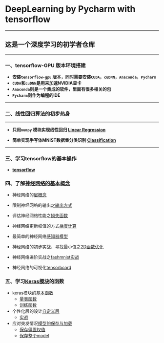 # DeepLearning by Pycharm with tensorflow 
---

## 这是一个深度学习的初学者仓库
---
### 一、tensorflow-GPU 版本环境搭建
   + **安装`tensorflow-gpu` 版本，同时需要安装`CUDA`，`cuDNN`，`Anaconda`，`Pycharm`**
   + **`CUDA`和`cuDNN`是用来加速NVIDIA显卡**
   + **`Anaconda`则是一个集成的软件，里面有很多相关的包**
   + **`Pycharm`则作为编程的IDE**
---
### 二、线性回归算法的初步热身
---
   + **只用`numpy` 模块实现线性回归 [Linear Regression](https://github.com/Sommer1111/DeepLearning-pycharm/blob/master/linear%20regression.py)**

   + **简单实现手写体MNIST数据集分类识别 [Classification ](https://github.com/Sommer1111/DeepLearning-pycharm/blob/master/Classification_MNIST.py)**
---
### 三、学习tensorflow的基本操作
   + **[tensorflow](https://github.com/Sommer1111/DeepLearning-tensorflow/tree/master/tensorflow)**
### 四、了解[神经网络的基本概念](https://github.com/Sommer1111/DeepLearning-tensorflow/tree/master/%E7%A5%9E%E7%BB%8F%E7%BD%91%E7%BB%9C%E7%9A%84%E5%9F%BA%E6%9C%AC%E6%A6%82%E5%BF%B5)
   + 神经网络的[层概念](https://github.com/Sommer1111/DeepLearning-tensorflow/blob/master/%E7%A5%9E%E7%BB%8F%E7%BD%91%E7%BB%9C%E7%9A%84%E5%9F%BA%E6%9C%AC%E6%A6%82%E5%BF%B5/DeepLearning_1_%E5%88%9B%E5%BB%BA%E5%85%A8%E8%BF%9E%E6%8E%A5%E5%B1%82.ipynb)
   + 限制神经网络的输出之[输出方式](https://github.com/Sommer1111/DeepLearning-tensorflow/blob/master/%E7%A5%9E%E7%BB%8F%E7%BD%91%E7%BB%9C%E7%9A%84%E5%9F%BA%E6%9C%AC%E6%A6%82%E5%BF%B5/DeepLearning_2_%E8%BE%93%E5%87%BA%E6%96%B9%E5%BC%8F.ipynb)
   + 评估神经网络性能之[损失函数](https://github.com/Sommer1111/DeepLearning-tensorflow/blob/master/%E7%A5%9E%E7%BB%8F%E7%BD%91%E7%BB%9C%E7%9A%84%E5%9F%BA%E6%9C%AC%E6%A6%82%E5%BF%B5/DeepLearning_3_%E6%8D%9F%E5%A4%B1%E5%87%BD%E6%95%B0.ipynb)
   + 神经网络更新权值的方式[梯度计算](https://github.com/Sommer1111/DeepLearning-tensorflow/blob/master/%E7%A5%9E%E7%BB%8F%E7%BD%91%E7%BB%9C%E7%9A%84%E5%9F%BA%E6%9C%AC%E6%A6%82%E5%BF%B5/DeepLearning_4_%E6%A2%AF%E5%BA%A6gradient.ipynb)
   + 最简单的神经网络[感知器模型](https://github.com/Sommer1111/DeepLearning-tensorflow/blob/master/%E7%A5%9E%E7%BB%8F%E7%BD%91%E7%BB%9C%E7%9A%84%E5%9F%BA%E6%9C%AC%E6%A6%82%E5%BF%B5/DeepLearning_5_%E6%84%9F%E7%9F%A5%E6%9C%BA%E6%A8%A1%E5%9E%8B.ipynb)
   
   + 神经网络的初步实战，寻找最小值之[2D函数优化](https://github.com/Sommer1111/DeepLearning-tensorflow/blob/master/%E7%A5%9E%E7%BB%8F%E7%BD%91%E7%BB%9C%E7%9A%84%E5%9F%BA%E6%9C%AC%E6%A6%82%E5%BF%B5/DeepLearning_6_2D%E5%87%BD%E6%95%B0%E4%BC%98%E5%8C%96.ipynb)
   + 神经网络进阶实战之[fashmnist实战](https://github.com/Sommer1111/DeepLearning-tensorflow/blob/master/%E7%A5%9E%E7%BB%8F%E7%BD%91%E7%BB%9C%E7%9A%84%E5%9F%BA%E6%9C%AC%E6%A6%82%E5%BF%B5/DeepLearning_7_fashionmnist%E5%AE%9E%E6%88%98.py)
   
   + 神经网络的可视化[tensorboard](https://github.com/Sommer1111/DeepLearning-tensorflow/blob/master/%E7%A5%9E%E7%BB%8F%E7%BD%91%E7%BB%9C%E7%9A%84%E5%9F%BA%E6%9C%AC%E6%A6%82%E5%BF%B5/DeepLearning_8_tensorboard%E5%8F%AF%E8%A7%86%E5%8C%96.ipynb)

### 五、学习[Keras模块](https://github.com/Sommer1111/DeepLearning-tensorflow/tree/master/Keras%E6%A8%A1%E5%9D%97)的函数
   + keras模块的[基本函数](https://github.com/Sommer1111/DeepLearning-tensorflow/blob/master/Keras%E6%A8%A1%E5%9D%97/Deeplearning_9_keras%E6%A8%A1%E5%9D%97.ipynb)
      + [量表函数](https://github.com/Sommer1111/DeepLearning-tensorflow/blob/master/Keras%E6%A8%A1%E5%9D%97/Deeplearning_9-1_keras_%E9%87%8F%E8%A1%A8%E5%87%BD%E6%95%B0.py)
      + [训练函数](https://github.com/Sommer1111/DeepLearning-tensorflow/blob/master/Keras%E6%A8%A1%E5%9D%97/Deeplearning_9-2_keras_%E8%AE%AD%E7%BB%83%E5%87%BD%E6%95%B0.py)
   + 个性化层的设计[自定义层](https://github.com/Sommer1111/DeepLearning-tensorflow/blob/master/Keras%E6%A8%A1%E5%9D%97/Deeplearning_10_%E8%87%AA%E5%AE%9A%E4%B9%89%E5%B1%82.ipynb)
      + [实战](https://github.com/Sommer1111/DeepLearning-tensorflow/blob/master/Keras%E6%A8%A1%E5%9D%97/Deeplearning_10-1_%E5%AE%9E%E6%88%98%E8%87%AA%E5%AE%9A%E4%B9%89%E5%B1%82.py)
   + 应对突发情况[模型的保存与加载](https://github.com/Sommer1111/DeepLearning-tensorflow/blob/master/Keras%E6%A8%A1%E5%9D%97/DeepLearning_11_%E6%A8%A1%E5%9E%8B%E4%BF%9D%E5%AD%98%E4%B8%8E%E5%8A%A0%E8%BD%BD.ipynb)
      + [保存偏置权值](https://github.com/Sommer1111/DeepLearning-tensorflow/blob/master/Keras%E6%A8%A1%E5%9D%97/DeepLearning_11-2_weightsave.py)
      + [保存整个model](https://github.com/Sommer1111/DeepLearning-tensorflow/blob/master/Keras%E6%A8%A1%E5%9D%97/DeepLearning_11-2_modelsave.py)
